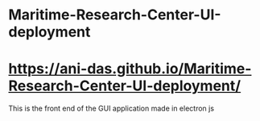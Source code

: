 # Maritime-Research-Center-UI-deployment
# https://ani-das.github.io/Maritime-Research-Center-UI-deployment/
This is the front end of the GUI application made in electron js
